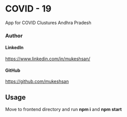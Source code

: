 # COVID - 19
App for COVID Clustures Andhra Pradesh

### Author

#### LinkedIn
https://www.linkedin.com/in/mukeshsan/

#### GitHub
https://github.com/mukeshsan

## Usage

Move to frontend directory and run **npm i** and **npm start**